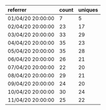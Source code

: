 | referrer          | count | uniques |
| :---------------- | :---- | :------ |
| 01/04/20 20:00:00 | 7     | 5       |
| 02/04/20 20:00:00 | 23    | 17      |
| 03/04/20 20:00:00 | 33    | 29      |
| 04/04/20 20:00:00 | 35    | 23      |
| 05/04/20 20:00:00 | 35    | 28      |
| 06/04/20 20:00:00 | 26    | 21      |
| 07/04/20 20:00:00 | 22    | 20      |
| 08/04/20 20:00:00 | 29    | 21      |
| 09/04/20 20:00:00 | 24    | 20      |
| 10/04/20 20:00:00 | 30    | 24      |
| 11/04/20 20:00:00 | 25    | 22      |